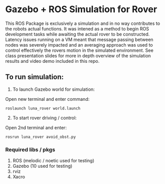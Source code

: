 # Gazebo + ROS Simulation for Rover

This ROS Package is exclusively a simulation and in no way contributes to the robots actual functions. It was intened as a method to begin ROS development tasks while awaiting the actual rover to be constructed. Latency issues running on a VM meant that message passing between nodes was severely impacted and an averaging approach was used to control effectively the rovers motion in the simulated environment. See class presentation slides for more in depth overview of the simulation results and video demo included in this repo.

## To run simulation:

1. To launch Gazebo world for simulation:

Open new terminal and enter command:

`roslaunch luna_rover world.launch`

2. To start rover driving / control:

Open 2nd terminal and enter:

`rosrun luna_rover avoid_obst.py`


### Required libs / pkgs

1. ROS (melodic / noetic used for testing)
2. Gazebo (10 used for testing)
3. rviz
4. Xacro